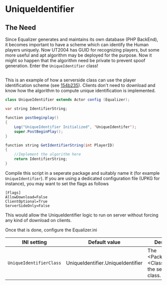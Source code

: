 # UniqueIdentifier
## The Need
Since Equalizer generates and maintains its own database (PHP BackEnd), it becomes important to have a scheme which can identify the Human players uniquely. Now UT2004 has GUID for recognizing players, but some more useful and apt algorithm may be deployed for the purpose. Now it might so happen that the algorithm need be private to prevent spoof generation. Enter the ```UniqueIdentifier``` class!

##

This is an example of how a serverside class can use the player identification scheme (see [154b235](https://github.com/ravimohan1991/Equalizer/commit/154b235452e8d6ca79858ba0930beeabcfd3d0c0)). Clients don't need to download and know how the algorithm to compute unique identification is implemented.

```Java
class UniqueIdentifier extends Actor config (Equalizer);

var string IdentifierString;

function postbeginplay()
{
	Log("UniqueIdentifier Initialized", 'UniqueIdentifer');
	super.PostBeginPlay();
}

function string GetIdentifierString(int PlayerID)
{
	//Implement the algorithm here
	return IdentifierString;
}
```

Compile this script in a seperate package and suitably name it (for example ```UniqueIdentifier```). If you are using a dedicated configuration file (UPKG for instance), you may want to set the flags as follows
```
[Flags]
AllowDownload=False
ClientOptional=True
ServerSideOnly=False
```
This would allow the UniqueIdentifier logic to run on server without forcing any kind of download on clients.


Once that is done, configure the Equalizer.ini

INI setting | Default value | Description
------------|---------------|-------------
`UniqueIdentifierClass` | UniqueIdentifier.UniqueIdentifier | The \<PackageName\>.\<ClassName\> for the serverside class.
